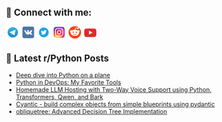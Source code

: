 ## 🔎 Connect with me:
[<img src="https://github.com/bullbesh/bullbesh/blob/main/images/Telegram.png" width="32" height="32" />](https://t.me/bullbesh)
[<img src="https://github.com/bullbesh/bullbesh/blob/main/images/VK.png" width="32" height="32" />](https://vk.com/bullbesh)
[<img src="https://github.com/bullbesh/bullbesh/blob/main/images/Twitter.png" width="32" height="32" />](https://twitter.com/bullbesh1)
[<img src="https://github.com/bullbesh/bullbesh/blob/main/images/Instagram.png" width="32" height="32" />](https://www.instagram.com/bullbesh)
[<img src="https://github.com/bullbesh/bullbesh/blob/main/images/Reddit.png" width="32" height="32" />](https://www.reddit.com/user/bullbesh)
[<img src="https://github.com/bullbesh/bullbesh/blob/main/images/YouTube.png" width="32" height="32" />](https://www.youtube.com/channel/UCtfjRs6uzgq5mfm8S06WTcg)

## 📕 Latest r/Python Posts
<!-- BLOG-POST-LIST:START -->
- [Deep dive into Python on a plane](https://www.reddit.com/r/Python/comments/1hxlm9s/deep_dive_into_python_on_a_plane/)
- [Python in DevOps: My Favorite Tools](https://www.reddit.com/r/Python/comments/1hxjv2o/python_in_devops_my_favorite_tools/)
- [Homemade LLM Hosting with Two-Way Voice Support using Python, Transformers, Qwen, and Bark](https://www.reddit.com/r/Python/comments/1hxcg8k/homemade_llm_hosting_with_twoway_voice_support/)
- [Cyantic - build complex objects from simple blueprints using pydantic](https://www.reddit.com/r/Python/comments/1hxbarx/cyantic_build_complex_objects_from_simple/)
- [obliquetree: Advanced Decision Tree Implementation](https://www.reddit.com/r/Python/comments/1hxaa85/obliquetree_advanced_decision_tree_implementation/)
<!-- BLOG-POST-LIST:END -->
